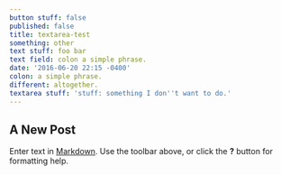 ```yaml
---
button stuff: false
published: false
title: textarea-test
something: other
text stuff: foo bar
text field: colon a simple phrase.
date: '2016-06-20 22:15 -0400'
colon: a simple phrase.
different: altogether.
textarea stuff: 'stuff: something I don''t want to do.'
---
```

## A New Post

Enter text in [Markdown](http://daringfireball.net/projects/markdown/). Use the toolbar above, or click the **?** button for formatting help.
